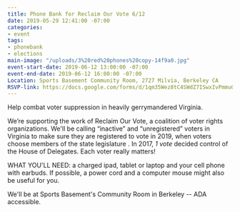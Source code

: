 ```yaml
---
title: Phone Bank for Reclaim Our Vote 6/12
date: 2019-05-29 12:41:00 -07:00
categories:
- event
tags:
- phonebank
- elections
main-image: "/uploads/3%20red%20phones%20copy-14f9a0.jpg"
event-start-date: 2019-06-12 13:00:00 -07:00
event-end-date: 2019-06-12 16:00:00 -07:00
Location: Sports Basement Community Room, 2727 Milvia, Berkeley CA
RSVP-link: https://docs.google.com/forms/d/1qm35Wez8tC4SWdZ7ISwxIvPmmuG-xAmgJKjqHrUpnGc/edit
---
```


Help combat voter suppression in heavily gerrymandered Virginia.

We’re supporting the work of Reclaim Our Vote, a coalition of voter rights organizations. We'll be calling “inactive” and “unregistered” voters in Virginia to make sure they are registered to vote in 2019, when voters choose members of the state legislature . In 2017, *1 vote* decided control of the House of Delegates. Each voter really matters!

WHAT YOU'LL NEED: a charged ipad, tablet or laptop and your cell phone with earbuds. If possible, a power cord and a computer mouse might also be useful for you.

We'll be at Sports Basement's Community Room in Berkeley -- ADA accessible.